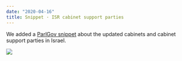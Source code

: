 ```yaml
---
date: "2020-04-16"
title: Snippet · ISR cabinet support parties
---
```


We added a [ParlGov snippet](https://github.com/hdigital/parlgov-snippets/tree/master/isr-cabinet-support) about the updated cabinets and cabinet support parties in Israel.

![](/images/parliament-scotland.jpg)
